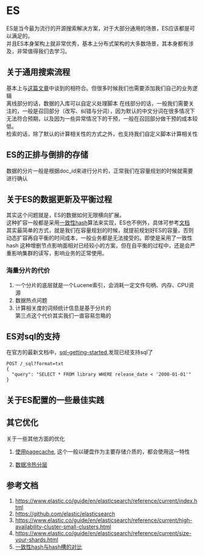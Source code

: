 # ES
ES是当今最为流行的开源搜索解决方案，对于大部分通用的场景，ES应该都是可以满足的。  
并且ES本身架构上就非常优秀，基本上分布式架构的大多数场景，其本身都有涉及，非常值得我们去学习。

## 关于通用搜索流程
基本上与[这篇文章](http://www.kequeen.work/search/principle.html)中谈到的相符合。但很多时候我们也需要添加我们自己的业务逻辑  
离线部分的话，数据的入库可以自定义处理脚本
在线部分的话，一般我们需要关注的，一般是召回部分（改写、纠错与分词），因为默认的中文分词在很多情况下无法符合预期，以及因为一些异常情况下的干预，一般在召回部分做干预的成本较低。  
检索的话，除了默认的计算相关性的方式之外，也支持我们自定义脚本计算相关性

## ES的正排与倒排的存储
数据的分片一般是根据doc_id来进行分片的，正常我们在容量规划的时候就需要进行确认

## 关于ES的数据更新及平衡过程
其实这个问题就是，ES的数据如何无限横向扩展。  
这种扩容一般都是采用[一致性hash](https://zh.wikipedia.org/wiki/%E4%B8%80%E8%87%B4%E5%93%88%E5%B8%8C)算法来实现，ES也不例外，具体可参考[文档](https://www.elastic.co/guide/en/elasticsearch/reference/8.4/indices-split-index.html)  
其实最简单的方式，就是我们在容量规划的时候，就提前规划好ES的容量，否则动态扩容再自平衡的时间成本，一般业务都是无法接受的。即使是采用了一致性 hash 这种增删节点影响面相对已经较小的方案，但在自平衡的过程中，还是会严重影响集群的读写，影响业务的正常使用。


### 海量分片的代价
1. 一个分片的底层就是一个Lucene索引，会消耗一定文件句柄、内存、CPU资源
2. 数据热点问题
3. 计算相关度的词频统计信息是基于分片的  
第三点这个代价其实我们一直容易忽略的


## ES对sql的支持
在官方的最新文档中，[sql-getting-started](https://www.elastic.co/guide/en/elasticsearch/reference/current/sql-getting-started.html),发现已经支持sql了

```
POST /_sql?format=txt
{
  "query": "SELECT * FROM library WHERE release_date < '2000-01-01'"
}
```

## 关于ES配置的一些最佳实践



## 其它优化
关于一些其他方面的优化
 1. [使用pagecache](https://www.elastic.co/guide/en/elasticsearch/reference/current/preload-data-to-file-system-cache.html), 这个一般以硬盘作为主要存储介质的，都会使用这一特性

 2. [数据冷热分层](https://www.elastic.co/guide/en/elasticsearch/reference/current/data-tiers.html#warm-tier)



## 参考文档
1. <https://www.elastic.co/guide/en/elasticsearch/reference/current/index.html>
2. <https://github.com/elastic/elasticsearch>
3. <https://www.elastic.co/guide/en/elasticsearch/reference/current/high-availability-cluster-small-clusters.html>
4. <https://www.elastic.co/guide/en/elasticsearch/reference/current/size-your-shards.html>
5. [一致性hash与hash槽的对比](https://www.jianshu.com/p/4163916a2a8a)